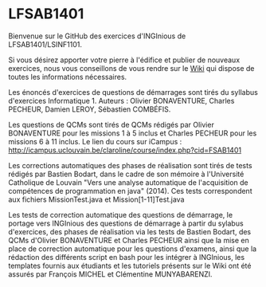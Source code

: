 # LFSAB1401

Bienvenue sur le GitHub des exercices d'INGInious de LFSAB1401/LSINF1101. 

Si vous désirez apporter votre pierre à l'édifice et publier de nouveaux exercices, nous vous conseillons de vous rendre 
sur le [Wiki](https://github.com/UCL-INGI/LFSAB1401/wiki) qui dispose de toutes les informations nécessaires.

Les énoncés d'exercices de questions de démarrages sont tirés du syllabus d'exercices Informatique 1. Auteurs : Olivier BONAVENTURE, Charles PECHEUR, Damien LEROY, Sébastien COMBÉFIS.

Les questions de QCMs sont tirés de QCMs rédigés par Olivier BONAVENTURE pour les missions 1 à 5 inclus et Charles PECHEUR pour les missions 6 à 11 inclus. Le lien du cours sur iCampus : http://icampus.uclouvain.be/claroline/course/index.php?cid=FSAB1401

Les corrections automatiques des phases de réalisation sont tirés de tests rédigés par Bastien Bodart, dans le cadre de son mémoire à l'Université Catholique de Louvain "Vers une analyse automatique de l'acquisition de compétences de programmation en java" (2014). Ces tests correspondent aux fichiers MissionTest.java et Mission[1-11]Test.java

Les tests de correction automatique des questions de démarrage, le portage vers INGInious des questions de démarrage à partir du sylabus d'exercices, des phases de réalisation via les tests de Bastien Bodart, des QCMs d'Olivier BONAVENTURE et Charles PECHEUR  ainsi que la mise en place de correction automatique pour les questions d'examens, ainsi que la rédaction des différents script en bash pour les intégrer à INGInious, les templates fournis aux étudiants et les tutoriels présents sur le Wiki ont été assurés par François MICHEL et Clémentine MUNYABARENZI.
